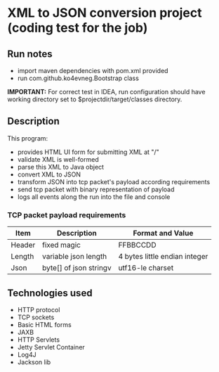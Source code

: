 # XML to JSON conversion project (coding test for the job)

##  Run notes
- import maven dependencies with pom.xml provided
- run com.github.ko4evneg.Bootstrap class

**IMPORTANT:** For correct test in IDEA, run configuration should have working directory set to $projectdir/target/classes directory.

## Description
This program:
- provides HTML UI form for submitting XML at "/"
- validate XML is well-formed
- parse this XML to Java object 
- convert XML to JSON
- transform JSON into tcp packet's payload according requirements
- send tcp packet with binary representation of payload
- logs all events along the run into the file and console

###  TCP packet payload requirements
| Item | Description | Format and Value |
| --- | --- | --- |
|Header|fixed magic|FFBBCCDD|
|Length|variable json length|4 bytes little endian integer|
|Json|byte[] of json stringv|utf16-le charset|

##  Technologies used

- HTTP protocol
- TCP sockets
- Basic HTML forms
- JAXB
- HTTP Servlets
- Jetty Servlet Container
- Log4J
- Jackson lib
